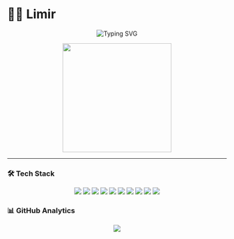 # 🏄‍♂️ Limir

<div align="center">
  <img src="https://readme-typing-svg.herokuapp.com?font=Fira+Code&pause=1000&color=6366F1&center=true&vCenter=true&width=435&lines=Welcome+to+my+GitHub!;Passionate+Developer;Always+Learning+%26+Growing;Let's+Build+Something+Amazing" alt="Typing SVG" />
</div>
<p align="center">
  <img width="250" src="https://user-images.githubusercontent.com/74038190/212284164-662b26f5-a2e4-49cb-b675-4af56e609afa.gif">
</p>

---

### 🛠️ Tech Stack

<div align="center">
  <img src="https://img.shields.io/badge/Java-ED8B00?style=for-the-badge&logo=java&logoColor=white" />
  <img src="https://img.shields.io/badge/Spring-6DB33F?style=for-the-badge&logo=spring&logoColor=white" />
  <img src="https://img.shields.io/badge/Docker-2496ED?style=for-the-badge&logo=docker&logoColor=white" />
  <img src="https://img.shields.io/badge/Git-F05032?style=for-the-badge&logo=git&logoColor=white" />
  <img src="https://img.shields.io/badge/AWS%20S3-FF9900?style=for-the-badge&logo=amazon-aws&logoColor=white" />
  <img src="https://img.shields.io/badge/Kafka-6C5CE7?style=for-the-badge&logo=apachekafka&logoColor=white" />
  <img src="https://img.shields.io/badge/RabbitMQ-FF6600?style=for-the-badge&logo=rabbitmq&logoColor=white" />
  <img src="https://img.shields.io/badge/Redis-DC382D?style=for-the-badge&logo=redis&logoColor=white" />
  <img src="https://img.shields.io/badge/PostgreSQL-4169E1?style=for-the-badge&logo=postgresql&logoColor=white" />
  <img src="https://img.shields.io/badge/and%20more-555?style=for-the-badge" />
</div>

### 📊 GitHub Analytics

<div align="center">
  <img src="https://github-readme-stats.vercel.app/api?username=L1mir&show_icons=true&theme=material-palenight&hide_border=true&bg_color=0D1117&title_color=6366F1&text_color=FFFFFF&icon_color=6366F1" />
</div>
